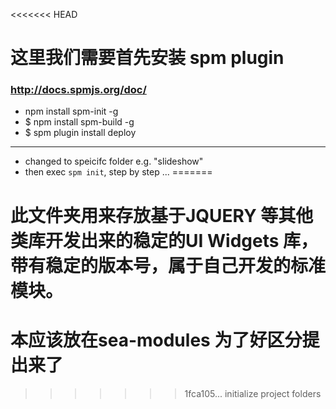 <<<<<<< HEAD
# 这里我们需要首先安装 spm plugin

### http://docs.spmjs.org/doc/
- npm install spm-init -g
- $ npm install spm-build -g
- $ spm plugin install deploy

--------------------------------------------------
- changed to speicifc folder e.g. "slideshow" 
- then exec `spm init`, step by step ...
=======
# 此文件夹用来存放基于JQUERY 等其他类库开发出来的稳定的UI Widgets 库，带有稳定的版本号，属于自己开发的标准模块。
# 本应该放在sea-modules 为了好区分提出来了
>>>>>>> 1fca105... initialize project folders
